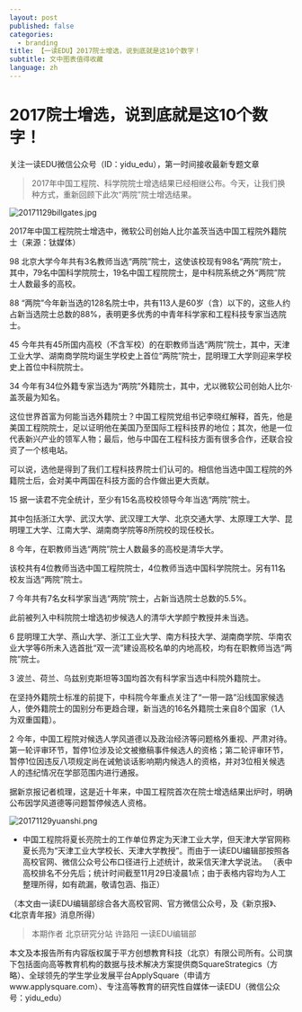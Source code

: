 ```yaml
---
layout: post
published: false
categories:
  - branding
title: 【一读EDU】2017院士增选，说到底就是这10个数字！
subtitle: 文中图表值得收藏
language: zh
---
```

# 2017院士增选，说到底就是这10个数字！


关注一读EDU微信公众号（ID：yidu_edu），第一时间接收最新专题文章


> 2017年中国工程院、科学院院士增选结果已经相继公布。今天，让我们换种方式，重新回顾下此次“两院”院士增选结果。

![20171129billgates.jpg]({{site.baseurl}}/image/20171129billgates.jpg)

2017年中国工程院院士增选中，微软公司创始人比尔盖茨当选中国工程院外籍院士（来源：钛媒体）
 
98  北京大学今年共有3名教师当选“两院”院士，这使该校现有98名“两院”院士，其中，79名中国科学院院士，19名中国工程院院士，是中科院系统之外“两院”院士人数最多的高校。
 
88  “两院”今年新当选的128名院士中，共有113人是60岁（含）以下的，这些人约占新当选院士总数的88%，表明更多优秀的中青年科学家和工程科技专家当选院士。
 
45  今年共有45所国内高校（不含军校）的在职教师当选“两院”院士，其中，天津工业大学、湖南商学院均诞生学校史上首位“两院”院士，昆明理工大学则迎来学校史上首位中科院院士。
 
34  今年有34位外籍专家当选为“两院”外籍院士，其中，尤以微软公司创始人比尔·盖茨最为知名。

这位世界首富为何能当选外籍院士？中国工程院党组书记李晓红解释，首先，他是美国工程院院士，足以证明他在美国乃至国际工程科技界的地位；其次，他是一位代表新兴产业的领军人物；最后，他与中国在工程科技方面有很多合作，还联合投资了一个核电站。

可以说，选他是得到了我们工程科技界院士们认可的。相信他当选中国工程院的外籍院士后，会对美中两国在科技方面的合作做出更大贡献。
 
15  据一读君不完全统计，至少有15名高校校领导今年当选“两院”院士。

其中包括浙江大学、武汉大学、武汉理工大学、北京交通大学、太原理工大学、昆明理工大学、江南大学、湖南商学院等8所院校的现任校长。
 
8  今年，在职教师当选“两院”院士人数最多的高校是清华大学。

该校共有4位教师当选中国工程院院士，4位教师当选中国科学院院士。另有11名校友当选“两院”院士。
 
7  今年共有7名女科学家当选“两院”院士，占新当选院士总数的5.5%。

此前被列入中科院院士增选初步候选人的清华大学颜宁教授并未当选。
 
6  昆明理工大学、燕山大学、浙江工业大学、南方科技大学、湖南商学院、华南农业大学等6所未入选首批“双一流”建设高校名单的内地高校，均有在职教师当选“两院”院士。
 
3  波兰、荷兰、乌兹别克斯坦等3国均首次有科学家当选中科院外籍院士。

在坚持外籍院士标准的前提下，中科院今年重点关注了“一带一路”沿线国家候选人，使外籍院士的国别分布更趋合理，新当选的16名外籍院士来自8个国家（1人为双重国籍）。
 
2  今年，中国工程院对候选人学风道德以及政治经济等问题格外重视、严肃对待。第一轮评审环节，暂停1位涉及论文被撤稿事件候选人的资格；第二轮评审环节，暂停1位因违反八项规定尚在诫勉谈话影响期内候选人的资格，并对3位相关候选人的违纪情况在学部范围内进行通报。

据新京报记者梳理，这是近十年来，中国工程院首次在院士增选结果出炉时，明确公布因学风道德等问题暂停候选人资格。


![20171129yuanshi.png]({{site.baseurl}}/image/20171129yuanshi.png)

* 中国工程院将夏长亮院士的工作单位界定为天津工业大学，但天津大学官网称夏长亮为“天津工业大学校长、天津大学教授”。而由于一读EDU编辑部按照各高校官网、微信公众号公布口径进行上述统计，故采信天津大学说法。
（表中高校排名不分先后；统计时间截至11月29日凌晨1点；由于表格内容均为人工整理所得，如有疏漏，敬请包涵、指正）
 
（本文由一读EDU编辑部综合各大高校官网、官方微信公众号，及《新京报》、《北京青年报》消息所得）


>本期作者
北京研究分站 许路阳
一读EDU编辑部

本文及本报告所有内容版权属于平方创想教育科技（北京）有限公司所有。公司旗下包括面向高等教育机构的数据与技术解决方案提供商SquareStrategics（方略）、全球领先的学生学业发展平台ApplySquare（申请方www.applysquare.com）、专注高等教育的研究性自媒体一读EDU（微信公众号：yidu_edu）
